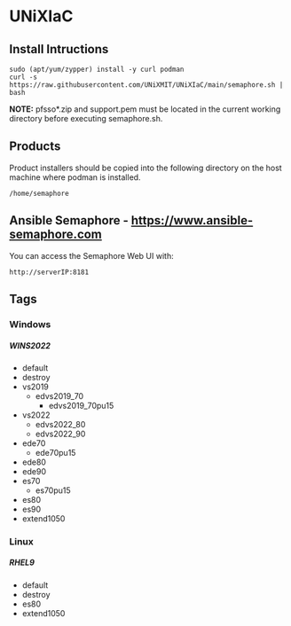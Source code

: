 # UNiXIaC
## Install Intructions
```
sudo (apt/yum/zypper) install -y curl podman  
curl -s https://raw.githubusercontent.com/UNiXMIT/UNiXIaC/main/semaphore.sh | bash  
```
**NOTE:** pfsso*.zip and support.pem must be located in the current working directory before executing semaphore.sh.  

## Products
Product installers should be copied into the following directory on the host machine where podman is installed.  

```
/home/semaphore
```

## Ansible Semaphore - https://www.ansible-semaphore.com
You can access the Semaphore Web UI with:
```
http://serverIP:8181  
```

## Tags
### Windows
##### WINS2022
- default
- destroy
- vs2019
  - edvs2019_70
    - edvs2019_70pu15
- vs2022
  - edvs2022_80
  - edvs2022_90
- ede70
  - ede70pu15
- ede80
- ede90
- es70
  - es70pu15
- es80
- es90
- extend1050

### Linux
##### RHEL9
- default
- destroy
- es80
- extend1050